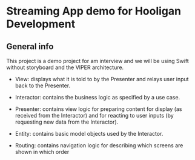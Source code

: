 # Streaming App demo for Hooligan Development
## General info
This project is a demo project for am interview and we will be using Swift without storyboard and the VIPER architecture.
* View: displays what it is told to by the Presenter and relays user input back to the Presenter.

* Interactor: contains the business logic as specified by a use case.

* Presenter: contains view logic for preparing content for display (as received from the Interactor) and for reacting to user inputs (by requesting new data from the Interactor).

* Entity: contains basic model objects used by the Interactor.

* Routing: contains navigation logic for describing which screens are shown in which order
